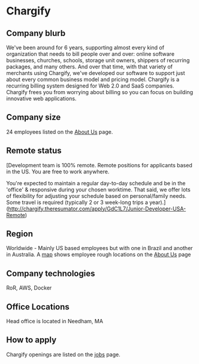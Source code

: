 # Chargify

## Company blurb

We've been around for 6 years, supporting almost every kind of organization that needs to bill people over and over: online software businesses, churches, schools, storage unit owners, shippers of recurring packages, and many others.
And over that time, with that variety of merchants using Chargify, we've developed our software to support just about every common business model and pricing model. Chargify is a recurring billing system designed for Web 2.0 and SaaS companies. Chargify frees you from worrying about billing so you can focus on building innovative web applications.

## Company size

24 employees listed on the [About Us](https://www.chargify.com/about-us/) page.

## Remote status

[Development team is 100% remote. Remote positions for applicants based in the US. You are free to work anywhere.

You're expected to maintain a regular day-to-day schedule and be in the 'office' & responsive during your chosen worktime.  That said, we offer lots of flexibility for adjusting your schedule based on personal/family needs. Some travel is required (typically 2 or 3 week-long trips a year).](http://chargify.theresumator.com/apply/GdC1L7/Junior-Developer-USA-Remote)

## Region

Worldwide - Mainly US based employees but with one in Brazil and another in Australia. A [map](https://www.google.com/maps/d/viewer?mid=zLsPehD3_vdo.k8yC1yRzgqKU&usp=sharing) shows employee rough locations on the [About Us](https://www.chargify.com/about-us/) page

## Company technologies

RoR, AWS, Docker

## Office Locations

Head office is located in Needham, MA

## How to apply

Chargify openings are listed on the [jobs](https://www.chargify.com/jobs) page.

